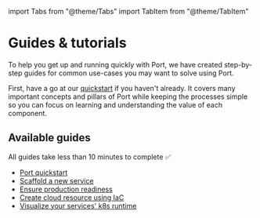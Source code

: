 import Tabs from "@theme/Tabs"
import TabItem from "@theme/TabItem"

# Guides & tutorials

To help you get up and running quickly with Port, we have created step-by-step guides for common use-cases you may want to solve using Port.

First, have a go at our [quickstart](/quickstart) if you haven't already. It covers many important concepts and pillars of Port while keeping the processes simple so you can focus on learning and understanding the value of each component.

## Available guides

All guides take less than 10 minutes to complete ✅

- [Port quickstart](/quickstart)
- [Scaffold a new service](/guides-and-tutorials/scaffold-a-new-service)
- [Ensure production readiness](/guides-and-tutorials/ensure-production-readiness)
- [Create cloud resource using IaC](/guides-and-tutorials/create-cloud-resource-using-iac)
- [Visualize your services' k8s runtime](/guides-and-tutorials/visualize-service-k8s-runtime)
